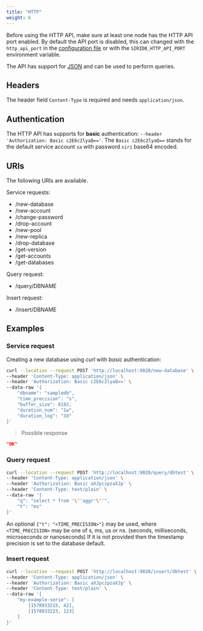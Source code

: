 ```yaml
---
title: "HTTP"
weight: 6
---
```


Before using the HTTP API, make sure at least one node has the HTTP API port enabled.
By default the API port is disabled, this can changed
with the `http_api_port` in the [configuration file](https://github.com/thingsdb/ThingsDB/blob/master/thingsdb.example.conf)
or with the `SIRIDB_HTTP_API_PORT` environment variable.

The API has support for [JSON](https://www.json.org) and can be used to perform queries.

## Headers

The header field `Content-Type` is required and needs `application/json`.

## Authentication

The HTTP API has supports for **basic** authentication: `--header 'Authorization: Basic c2E6c2lyaQ=='`.
The `Basic c2E6c2lyaQ==` stands for the default service account `sa` with password `siri` base64 encoded.

## URIs

The following URIs are available.

Service requests:

- /new-database
- /new-account
- /change-password
- /drop-account
- /new-pool
- /new-replica
- /drop-database
- /get-version
- /get-accounts
- /get-databases

Query request:
- /query/DBNAME

Insert request:
- /insert/DBNAME

## Examples

### Service request

Creating a new database using *curl* with *basic* authentication:

```bash
curl --location --request POST 'http://localhost:9020/new-database' \
--header 'Content-Type: application/json' \
--header 'Authorization: Basic c2E6c2lyaQ==' \
--data-raw '{
	"dbname": "sampledb",
	"time_precision": "s",
	"buffer_size": 8192,
	"duration_num": "1w",
	"duration_log": "3d"
}'
```

> Possible response

```json
"OK"
```

### Query request

```bash
curl --location --request POST 'http://localhost:9020/query/dbtest' \
--header 'Content-Type: application/json' \
--header 'Authorization: Basic aXJpczpzaXJp' \
--header 'Content-Type: text/plain' \
--data-raw '{
	"q": "select * from '\''aggr'\''",
	"t": "ms"
}'
```

An optional `{"t": "<TIME_PRECISION>"}` may be used, where `<TIME_PRECISION>` may be one of s, ms, us or ns. (seconds, milliseconds, microseconds or nanoseconds)
If it is not provided then the timestamp precision is set to the database default.


### Insert request

```bash
curl --location --request POST 'http://localhost:9020/insert/dbtest' \
--header 'Content-Type: application/json' \
--header 'Authorization: Basic aXJpczpzaXJp' \
--header 'Content-Type: text/plain' \
--data-raw '{
    "my-example-serie": [
        [1578933215, 42],
        [1578933223, 123]
    ]
}'